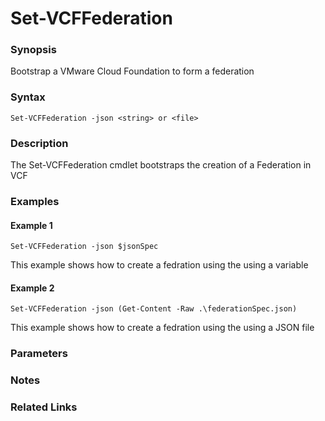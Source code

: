 # Set-VCFFederation

### Synopsis
Bootstrap a VMware Cloud Foundation to form a federation

### Syntax
```
Set-VCFFederation -json <string> or <file>
```

### Description
The Set-VCFFederation cmdlet bootstraps the creation of a Federation in VCF

### Examples
#### Example 1
```
Set-VCFFederation -json $jsonSpec
```
This example shows how to create a fedration using the using a variable

#### Example 2
```
Set-VCFFederation -json (Get-Content -Raw .\federationSpec.json)
```
This example shows how to create a fedration using the using a JSON file

### Parameters

### Notes

### Related Links
